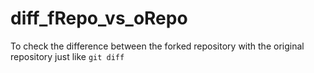 # diff_fRepo_vs_oRepo
To check the difference between the forked repository with the original repository just like `git diff`

